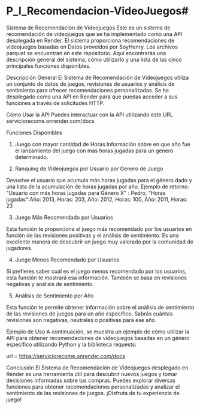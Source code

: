 # P_I_Recomendacion-VideoJuegos# 

Sistema de Recomendación de Videojuegos
Este es un sistema de recomendación de videojuegos que se ha implementado como una API desplegada en Render. El sistema proporciona recomendaciones de videojuegos basadas en Datos proveidos por SoyHenry.
Los archivos parquet se encuentran en este repositorio.
Aquí encontrarás una descripción general del sistema, cómo utilizarlo y una lista de las cinco principales funciones disponibles.

Descripción General
El Sistema de Recomendación de Videojuegos utiliza un conjunto de datos de juegos, revisiones de usuarios y análisis de sentimiento para ofrecer recomendaciones personalizadas. Se ha desplegado como una API en Render para que puedas acceder a sus funciones a través de solicitudes HTTP.

Cómo Usar la API
Puedes interactuar con la API utilizando este URL serviciorecome.onrender.com/docs

Funciones Disponibles
1. Juego con mayor cantidad de Horas
Información sobre en que año fue el lanzamiento del juego con mas horas jugadas para un genero determinado.

2. Ranquing de Videojuegos por Usuario por Genero de Juego

Devuelve el usuario que acumula más horas jugadas para el género dado y una lista de la acumulación
de horas jugadas por año.
Ejemplo de retorno: "Usuario con más horas jugadas para Género X" : Pedro,
    "Horas jugadas":Año: 2013, Horas: 203, Año: 2012, Horas: 100, Año: 2011, Horas: 23
    

3. Juego Más Recomendado por Usuarios

Esta función te proporciona el juego más recomendado por los usuarios en función de las revisiones positivas y el análisis de sentimiento. Es una excelente manera de descubrir un juego muy valorado por la comunidad de jugadores.

4. Juego Menos Recomendado por Usuarios

Si prefieres saber cuál es el juego menos recomendado por los usuarios, esta función te mostrará esa información. También se basa en revisiones negativas y análisis de sentimiento.

5. Análisis de Sentimiento por Año

Esta función te permite obtener información sobre el análisis de sentimiento de las revisiones de juegos para un año específico. Sabrás cuántas revisiones son negativas, neutrales o positivas para ese año.

Ejemplo de Uso
A continuación, se muestra un ejemplo de cómo utilizar la API para obtener recomendaciones de videojuegos basadas en un género específico utilizando Python y la biblioteca requests:



url = https://serviciorecome.onrender.com/docs

Conclusión
El Sistema de Recomendación de Videojuegos desplegado en Render es una herramienta útil para descubrir nuevos juegos y tomar decisiones informadas sobre tus compras. Puedes explorar diversas funciones para obtener recomendaciones personalizadas y analizar el sentimiento de las revisiones de juegos. ¡Disfruta de tu experiencia de juego!






